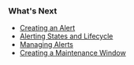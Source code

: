 ### What's Next

- [Creating an Alert](https://community.wavefront.com/docs/DOC-1050)
- [Alerting States and Lifecycle](https://community.wavefront.com/docs/DOC-1052)
- [Managing Alerts](https://community.wavefront.com/docs/DOC-1014)
- [Creating a Maintenance Window](https://community.wavefront.com/docs/DOC-1053#jive_content_id_Creating_a_Maintenance_Window)
